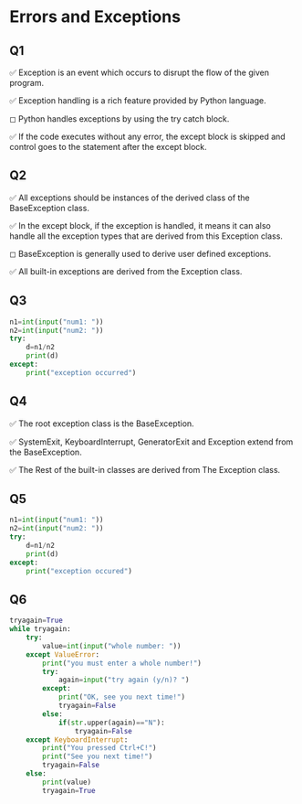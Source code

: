 # Errors and Exceptions



## Q1

✅ Exception is an event which occurs to disrupt the flow of the given program.

✅ Exception handling is a rich feature provided by Python language.

◻︎ Python handles exceptions by using the try catch block.

✅ If the code executes without any error, the except block is skipped and control goes to the statement after the except block.

## Q2

✅ All exceptions should be instances of the derived class of the BaseException class.

✅ In the except block, if the exception is handled, it means it can also handle all the exception types that are derived from this Exception class.

◻︎ BaseException is generally used to derive user defined exceptions.

✅ All built-in exceptions are derived from the Exception class.

## Q3


```python
n1=int(input("num1: "))
n2=int(input("num2: "))
try:
	d=n1/n2
	print(d)
except:
	print("exception occurred")
```

## Q4

✅ The root exception class is the BaseException.

✅ SystemExit, KeyboardInterrupt, GeneratorExit and Exception extend from the BaseException.

✅ The Rest of the built-in classes are derived from The Exception class.

## Q5


```python
n1=int(input("num1: "))
n2=int(input("num2: "))
try:
	d=n1/n2
	print(d)
except:
	print("exception occured")
```

## Q6


```python
tryagain=True
while tryagain:
	try:
		value=int(input("whole number: "))
	except ValueError:
		print("you must enter a whole number!")
		try:
			again=input("try again (y/n)? ")
		except:
			print("OK, see you next time!")
			tryagain=False
		else:
			if(str.upper(again)=="N"):
				tryagain=False
	except KeyboardInterrupt:
		print("You pressed Ctrl+C!")
		print("See you next time!")
		tryagain=False
	else:
		print(value)
		tryagain=True
```
